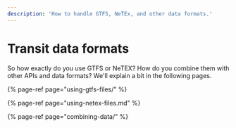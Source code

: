 ```yaml
---
description: 'How to handle GTFS, NeTEx, and other data formats.'
---
```


# Transit data formats

So how exactly do you use GTFS or NeTEX? How do you combine them with other APIs and data formats? We'll explain a bit
in the following pages.

{% page-ref page="using-gtfs-files/" %}

{% page-ref page="using-netex-files.md" %}

{% page-ref page="combining-data/" %}



